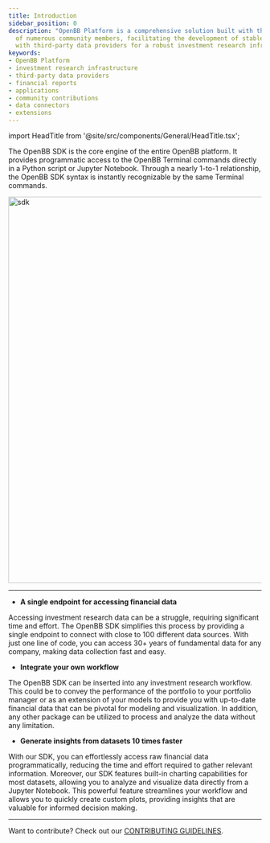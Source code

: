 ```yaml
---
title: Introduction
sidebar_position: 0
description: "OpenBB Platform is a comprehensive solution built with the contribution"
  of numerous community members, facilitating the development of stable integrations
  with third-party data providers for a robust investment research infrastructure.
keywords:
- OpenBB Platform
- investment research infrastructure
- third-party data providers
- financial reports
- applications
- community contributions
- data connectors
- extensions
---
```


import HeadTitle from '@site/src/components/General/HeadTitle.tsx';

<HeadTitle title="OpenBB SDK Docs" />

The OpenBB SDK is the core engine of the entire OpenBB platform. It provides programmatic access to the OpenBB Terminal commands directly in a Python script or Jupyter Notebook. Through a nearly 1-to-1 relationship, the OpenBB SDK syntax is instantly recognizable by the same Terminal commands.

<img width="769" alt="sdk" src="https://github.com/OpenBB-finance/OpenBBTerminal/assets/25267873/3ae6ad4d-d90b-4555-8712-c94a048285d5" />

---

- **A single endpoint for accessing financial data**

Accessing investment research data can be a struggle, requiring significant time and effort. The OpenBB SDK simplifies this process by providing a single endpoint to connect with close to 100 different data sources. With just one line of code, you can access 30+ years of fundamental data for any company, making data collection fast and easy.

- **Integrate your own workflow**

The OpenBB SDK can be inserted into any investment research workflow. This could be to convey the performance of the portfolio to your portfolio manager or as an extension of your models to provide you with up-to-date financial data that can be pivotal for modeling and visualization. In addition, any other package can be utilized to process and analyze the data without any limitation.

- **Generate insights from datasets 10 times faster**

With our SDK, you can effortlessly access raw financial data programmatically, reducing the time and effort required to gather relevant information. Moreover, our SDK features built-in charting capabilities for most datasets, allowing you to analyze and visualize data directly from a Jupyter Notebook. This powerful feature streamlines your workflow and allows you to quickly create custom plots, providing insights that are valuable for informed decision making.

---

Want to contribute? Check out our [CONTRIBUTING GUIDELINES](https://github.com/OpenBB-finance/OpenBBTerminal/blob/main/CONTRIBUTING.md).
